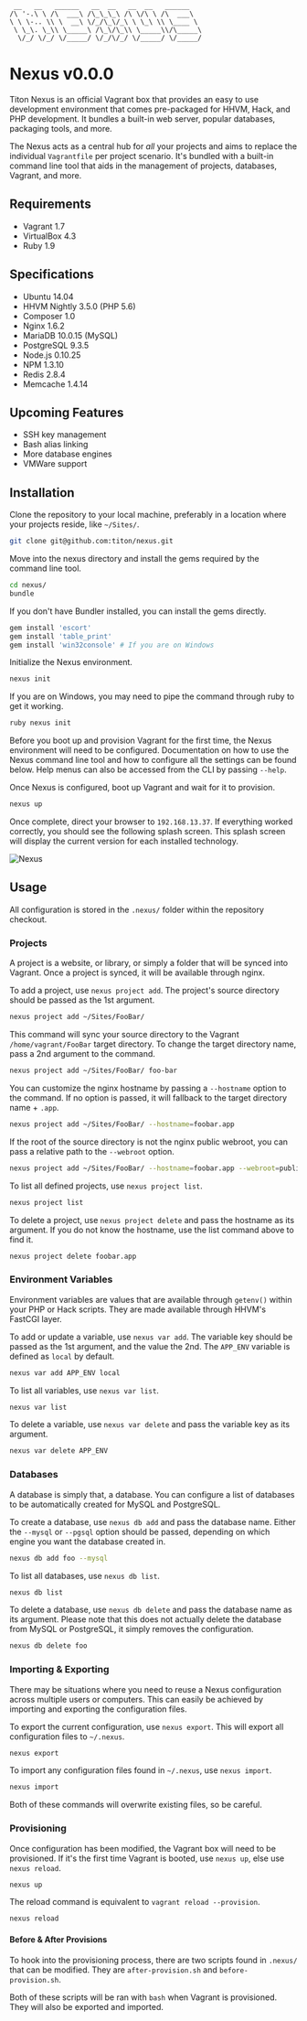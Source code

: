 ```
 __   __   ______   __  __   __  __   ______
/\ '-.\ \ /\  ___\ /\_\_\_\ /\ \/\ \ /\  ___\
\ \ \-.. \\ \  __\ \/_/\_\/_\ \ \_\ \\ \____ \
 \ \_\. \_\\ \_____\ /\_\/\_\\ \_____\\/\_____\
  \/_/ \/_/ \/_____/ \/_/\/_/ \/_____/ \/_____/
```

# Nexus v0.0.0 #

Titon Nexus is an official Vagrant box that provides an easy to use development environment 
that comes pre-packaged for HHVM, Hack, and PHP development. It bundles a built-in web server, 
popular databases, packaging tools, and more.

The Nexus acts as a central hub for *all* your projects and aims to replace the individual `Vagrantfile` per project scenario. 
It's bundled with a built-in command line tool that aids in the management of projects, databases, Vagrant, and more.

## Requirements ##

* Vagrant 1.7
* VirtualBox 4.3
* Ruby 1.9

## Specifications ##

* Ubuntu 14.04
* HHVM Nightly 3.5.0 (PHP 5.6)
* Composer 1.0
* Nginx 1.6.2
* MariaDB 10.0.15 (MySQL)
* PostgreSQL 9.3.5
* Node.js 0.10.25
* NPM 1.3.10
* Redis 2.8.4
* Memcache 1.4.14

## Upcoming Features ##

* SSH key management
* Bash alias linking
* More database engines
* VMWare support

## Installation ##

Clone the repository to your local machine, preferably in a location where your projects reside, like `~/Sites/`.

```bash
git clone git@github.com:titon/nexus.git
```

Move into the nexus directory and install the gems required by the command line tool.

```bash
cd nexus/
bundle
```

If you don't have Bundler installed, you can install the gems directly.

```bash
gem install 'escort'
gem install 'table_print'
gem install 'win32console' # If you are on Windows
```

Initialize the Nexus environment.

```bash
nexus init
```

If you are on Windows, you may need to pipe the command through ruby to get it working.

```bash
ruby nexus init
```

Before you boot up and provision Vagrant for the first time, the Nexus environment will need to be configured. 
Documentation on how to use the Nexus command line tool and how to configure all the settings can be found below. 
Help menus can also be accessed from the CLI by passing `--help`.

Once Nexus is configured, boot up Vagrant and wait for it to provision.

```bash
nexus up
```

Once complete, direct your browser to `192.168.13.37`. If everything worked correctly, you should see the following splash screen.
This splash screen will display the current version for each installed technology.

![Nexus](https://s3.amazonaws.com/titon/nexus/splash.png)

## Usage ##

All configuration is stored in the `.nexus/` folder within the repository checkout.

### Projects ###

A project is a website, or library, or simply a folder that will be synced into Vagrant. 
Once a project is synced, it will be available through nginx.

To add a project, use `nexus project add`. The project's source directory should be passed as the 1st argument.

```bash
nexus project add ~/Sites/FooBar/
```

This command will sync your source directory to the Vagrant `/home/vagrant/FooBar` target directory. 
To change the target directory name, pass a 2nd argument to the command.

```bash
nexus project add ~/Sites/FooBar/ foo-bar
```

You can customize the nginx hostname by passing a `--hostname` option to the command. 
If no option is passed, it will fallback to the target directory name + `.app`.

```bash
nexus project add ~/Sites/FooBar/ --hostname=foobar.app
```

If the root of the source directory is not the nginx public webroot, you can pass a relative path to the `--webroot` option.

```bash
nexus project add ~/Sites/FooBar/ --hostname=foobar.app --webroot=public/
```

To list all defined projects, use `nexus project list`.

```bash
nexus project list
```

To delete a project, use `nexus project delete` and pass the hostname as its argument. 
If you do not know the hostname, use the list command above to find it.

```bash
nexus project delete foobar.app
```

### Environment Variables ###

Environment variables are values that are available through `getenv()` within your PHP or Hack scripts. 
They are made available through HHVM's FastCGI layer.

To add or update a variable, use `nexus var add`. The variable key should be passed as the 1st argument, and the value the 2nd.
The `APP_ENV` variable is defined as `local` by default.

```bash
nexus var add APP_ENV local
```

To list all variables, use `nexus var list`.

```bash
nexus var list
```

To delete a variable, use `nexus var delete` and pass the variable key as its argument.

```bash
nexus var delete APP_ENV
```

### Databases ###

A database is simply that, a database. You can configure a list of databases to be automatically created for 
MySQL and PostgreSQL. 

To create a database, use `nexus db add` and pass the database name. Either the `--mysql` or `--pgsql` option 
should be passed, depending on which engine you want the database created in.

```bash
nexus db add foo --mysql
```

To list all databases, use `nexus db list`.

```bash
nexus db list
```

To delete a database, use `nexus db delete` and pass the database name as its argument. 
Please note that this does not actually delete the database from MySQL or PostgreSQL, it simply removes the configuration.

```bash
nexus db delete foo
```

### Importing & Exporting ###

There may be situations where you need to reuse a Nexus configuration across multiple users or computers. 
This can easily be achieved by importing and exporting the configuration files.

To export the current configuration, use `nexus export`. This will export all configuration files to `~/.nexus`.

```bash
nexus export
```

To import any configuration files found in `~/.nexus`, use `nexus import`.

```bash
nexus import
```

Both of these commands will overwrite existing files, so be careful.

### Provisioning ###

Once configuration has been modified, the Vagrant box will need to be provisioned. 
If it's the first time Vagrant is booted, use `nexus up`, else use `nexus reload`.

```bash
nexus up
```

The reload command is equivalent to `vagrant reload --provision`.

```bash
nexus reload
```

#### Before & After Provisions ####

To hook into the provisioning process, there are two scripts found in `.nexus/` that can be modified. 
They are `after-provision.sh` and `before-provision.sh`.

Both of these scripts will be ran with `bash` when Vagrant is provisioned. They will also be exported and imported.
